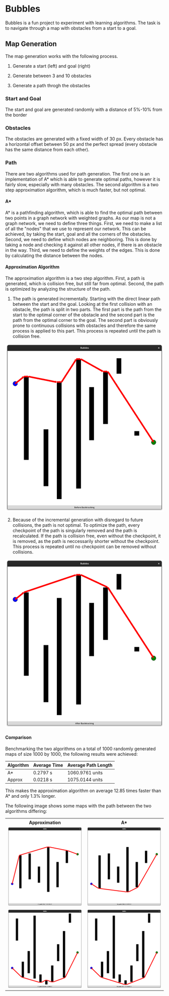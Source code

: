 # Bubbles
Bubbles is a fun project to experiment with learning algorithms. The task is to navigate through a map with obstacles from a start to a goal.

## Map Generation
The map generation works with the following process.

1. Generate a start (left) and goal (right) 

2. Generate between 3 and 10 obstacles

3. Generate a path throgh the obstacles

### Start and Goal
The start and goal are generated randomly with a distance of 5%-10% from the border

### Obstacles
The obstacles are generated with a fixed width of 30 px. Every obstacle has a horizontal offset between 50 px and the perfect spread (every obstacle has the same distance from each other).

### Path
There are two algorithms used for path generation. The first one is an implementation of A* which is able to generate optimal paths, however it is fairly slow, especially with many obstacles. The second algorithm is a two step approximation algorithm, which is much faster, but not optimal.

#### A*
A* is a pathfinding algorithm, which is able to find the optimal path between two points in a graph network with weighted graphs. As our map is not a graph network, we need to define three things. First, we need to make a list of all the "nodes" that we use to represent our network. This can be achieved, by taking the start, goal and all the corners of the obstacles. Second, we need to define which nodes are neighboring. This is done by taking a node and checking it against all other nodes, if there is an obstacle in the way. Third, we need to define the weights of the edges. This is done by calculating the distance between the nodes.

#### Approximation Algorithm
The approximation algorithm is a two step algorithm. First, a path is generated, which is collision free, but still far from optimal. Second, the path is optimized by analyzing the structure of the path.

1. The path is generated incrementally. Starting with the direct linear path between the start and the goal. Looking at the first collision with an obstacle, the path is split in two parts. The first part is the path from the start to the optimal corner of the obstacle and the second part is the path from the optimal corner to the goal. The second part is obviously prone to continuous collisions with obstacles and therefore the same process is applied to this part. This process is repeated until the path is collision free.

![Image after step 1](./images/path_generation_step1.png)

2. Because of the incremental generation with disregard to future collisions, the path is not optimal. To optimize the path, every checkpoint of the path is singularly removed and the path is recalculated. If the path is collision free, even without the checkpoint, it is removed, as the path is neccessarily shorter without the checkpoint. This process is repeated until no checkpoint can be removed without collisions.

![Image after step 2](./images/path_generation_step2.png)

#### Comparison
Benchmarking the two algorithms on a total of 1000 randomly generated maps of size 1000 by 1000, the following results were achieved:

| Algorithm | Average Time | Average Path Length |
| --------- | ------------ | ------------------- |
| A*        | 0.2797 s     |  1060.9761 units    |
| Approx    | 0.0218 s     |  1075.0144 units    |

This makes the approximation algorithm on average 12.85 times faster than A* and only 1.3% longer.

The following image shows some maps with the path between the two algorithms differing:

<table>
    <tr>
        <th style="width: 50%">Approximation</th>
        <th style="width: 50%">A*</th>
    </tr>
    <tr>
        <td><img src="./images/path_approx1.png" alt="Approximated path 1"></td>
        <td><img src="./images/path_a_star1.png" alt="Optimal path with A* 1"></td>
    </tr>
    <tr>
        <td><img src="./images/path_approx2.png" alt="Approximated path 2"></td>
        <td><img src="./images/path_a_star2.png" alt="Optimal path with A* 2"></td>
    </tr>
</table>
